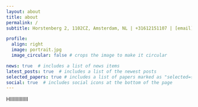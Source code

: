 ```yaml
---
layout: about
title: about
permalink: /
subtitle: Horstenberg 2, 1102CZ, Amsterdam, NL | +31612151107 | [email](mailto:raihanfadhilah101@gmail.com)

profile:
  align: right
  image: portrait.jpg
  image_circular: false # crops the image to make it circular

news: true  # includes a list of news items
latest_posts: true  # includes a list of the newest posts
selected_papers: true # includes a list of papers marked as "selected={true}"
social: true  # includes social icons at the bottom of the page
---
```

HIIIIIIIIIIIII